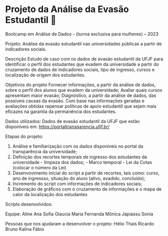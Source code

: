 # Projeto da Análise da Evasão Estudantil 🎲

Bootcamp em Análise de Dados - (turma exclusiva para mulheres) – 2023

Projeto:
Análise da evasão estudantil nas universidades públicas a partir de indicadores sociais.

Descrição
Estudo de caso com os dados de evasão estudantil da UFJF para identificar o perfil dos estudantes que evadem da universidade a partir do cruzamento de dados de indicadores sociais, tipo de ingresso, cursos e localização de origem dos estudantes.


Objetivos do projeto
Fornecer informações, a partir da análise de dados, sobre o perfil dos alunos que evadem da universidade;
Avaliar quais cursos apresentam maior evasão;
Diagnóstico, a partir da análise de dados, das possíveis causas da evasão.
Com base nas informações geradas e avaliações obtidas repensar políticas de apoio estudantil que sejam mais eficazes na garantia da permanência dos estudantes.

Dados utilizados:
Dados de evasão estudantil da UFJF que estão disponíveis em: 
https://portaltransparencia.ufjf.br/

Etapas do projeto:
1. Análise e familiarização com os dados disponíveis no portal da transparência da universidade;
2. Definição dos recortes temporais de ingresso dos estudantes da universidade - limpeza dos dados; - Marco temporal - Lei da Cotas (colocar o número da Lei)
3. Desenvovimento inicial do script a partir de recortes, tais como: curso, ano de ingressso, situação do aluno (ativo, evadido, concluído);
4. Incremento do script com informações de indicadores sociais;
5. Elaboração de gráficos com o cruzamento de informações e o mapa de calor da localização dos estudantes

Scripts desenvolvidos:


Equipe:
Aline
Ana Sofia
Glaucia
Maria Fernanda
Mônica Japiassu
Sonia

Pessoas que nos ajudaram a desenvolver o projeto:
Hélio
Thaís
Ricardo
Bruno 
Kalina
Fábio

